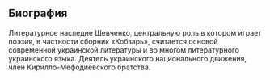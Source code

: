﻿---
name: Тарас Григорьевич Шевченко
birthdate: 09.03.1814
birthplace: Моринцы, Звенигородский уезд, Киевская губерния
deathdate: 10.03.1861
description: Украинский поэт и мыслитель. Известен также как художник, прозаик, этнограф и революционер-демократ
image: assets/img/shevchenko.png
---

## Биография
Литературное наследие Шевченко, центральную роль в котором играет поэзия, в частности сборник «Кобзарь», считается основой современной украинской литературы и во многом литературного украинского языка. Деятель украинского национального движения, член Кирилло-Мефодиевского братства.
